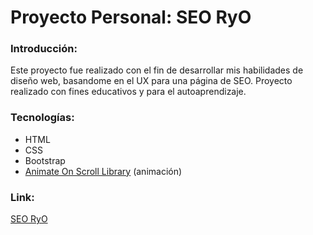 # Proyecto Personal: SEO RyO

### Introducción:
Este proyecto fue realizado con el fin de desarrollar mis habilidades de diseño web, basandome en el UX para una página de SEO.
Proyecto realizado con fines educativos y para el autoaprendizaje.

### Tecnologías:
- HTML
- CSS
- Bootstrap
- [Animate On Scroll Library](https://michalsnik.github.io/aos/ "Animate On Scroll Library") (animación)

### Link:
[SEO RyO](https://ivanbecerraa.github.io/TopSEO/ "SEO RyO")
